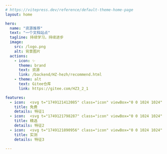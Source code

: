```yaml
---
# https://vitepress.dev/reference/default-theme-home-page
layout: home

hero:
  name: "资源推荐"
  text: "一个文档站点"
  tagline: 持续学习，持续进步
  image:
    src: /logo.png
    alt: 背景图片
  actions:
    - icon: ✨
      theme: brand
      text: 资源
      link: /backend/HZ-hezh/recommend.html
    - theme: alt
      text: Gitee仓库
      link: https://gitee.com/HZ3_2_1

features:
  - icon:  <svg t="1749121412085" class="icon" viewBox="0 0 1024 1024" version="1.1" xmlns="http://www.w3.org/2000/svg" p-id="13251" width="32" height="32"><path d="M513.823 404.366l-0.022 0.023h0.033l-0.01-0.023z" fill="#32C7D0" p-id="13252"></path><path d="M513.044 859.522l226.003-230.316H624.205l-111.16 230.316z" fill="#BFEEF1" p-id="13253"></path><path d="M402.278 293.352l-114.48-113.825h-0.147L67.993 404.367h225.382l108.903-111.015z m331.373 111.014h226.003l-226.07-224.772L623.81 291.952l109.84 112.414z m226.025 0.023l-6.48 6.615 6.491-6.604-0.01-0.01zM67.97 404.4l11.21 11.459-11.199-11.47-0.01 0.011z" fill="#32C7D0" p-id="13254"></path><path d="M733.65 179.527h-0.146l0.08 0.067 0.067-0.067z m-219.68 0H287.798l114.48 113.825L513.97 179.527zM733.583 179.594l-0.079-0.067H513.97l109.84 112.425 109.773-112.358z" fill="#95E4E8" p-id="13255"></path><path d="M513.97 404.366L402.278 293.352 293.375 404.366H513.97z m0 0h219.68L623.81 291.952 513.97 404.366z" fill="#7FDEE3" p-id="13256"></path><path d="M513.97 404.366l109.84-112.414-109.84-112.425-111.692 113.825L513.97 404.366z" fill="#B4ECEF" p-id="13257"></path><path d="M287.708 629.015H401.78l-36.892-76.449-77.181 76.449z m374.033-77.589l-37.536 77.78h114.842l-77.306-77.78z" fill="#AAE9ED" p-id="13258"></path><path d="M67.97 404.366l0.011 0.023 0.012-0.023h-0.023z m445.83 0.023l0.023-0.023H293.375l219.67 0.023h0.756z" fill="#95E4E8" p-id="13259"></path><path d="M401.781 629.015H287.708l0.237 0.248 224.998 230.055L401.78 629.015z" fill="#BFEEF1" p-id="13260"></path><path d="M364.89 552.566l-71.515-148.2H67.993l-0.012 0.023 11.199 11.47 208.64 213.336 77.07-76.629z" fill="#BFEEF1" p-id="13261"></path><path d="M287.798 629.206h0.022v-0.01l-0.022 0.01z m671.89-224.84h-0.034l0.022 0.023 0.011-0.023z" fill="#95E4E8" p-id="13262"></path><path d="M959.654 404.366H733.65L661.763 551.37l77.284 77.836 214.15-218.202 6.48-6.615-0.023-0.023z" fill="#BFEEF1" p-id="13263"></path><path d="M513.834 404.39h0.113l0.023-0.024h-0.147l0.011 0.023z m0.147 0l218.722-0.024H513.97l0.011 0.023z" fill="#95E4E8" p-id="13264"></path><path d="M513.981 404.39l-0.011-0.024-0.023 0.023h0.034z" fill="#95E4E8" p-id="13265"></path><path d="M513.8 404.39l-0.756 0.755v0.147l0.858-0.858-0.068-0.045h-0.033z" fill="#B4ECEF" p-id="13266"></path><path d="M513.044 404.39v0.755l0.757-0.756h-0.757z m0.858 0.044l0.045-0.045h-0.113l0.068 0.045z" fill="#B4ECEF" p-id="13267"></path><path d="M661.74 551.426l71.91-147.06-219.816 0.023 147.907 147.037z" fill="#99E5E9" p-id="13268"></path><path d="M513.947 404.39l-0.045 0.044 147.839 146.992 0.022-0.056-147.782-146.98h-0.034z" fill="#B4ECEF" p-id="13269"></path><path d="M512.943 629.206l-111.162-0.191 111.162 230.507 111.15-230.316h-111.15z" fill="#99E5E9" p-id="13270"></path><path d="M464.92 453.123l48.124-47.83v-0.148l-48.124 47.978z" fill="#B4ECEF" p-id="13271"></path><path d="M513.834 404.39l-0.846 0.857-48.068 47.876-100.03 99.443 36.891 76.449 111.263 1.41 111.161-1.219 37.536-77.78L513.834 404.39z" fill="#8AE0E6" p-id="13272"></path><path d="M513.834 404.39h-3.104l-219.67-0.024 73.931 148.392 98.879-98.585 49.964-49.784z" fill="#99E5E9" p-id="13273"></path><path d="M347.245 331.553s-4.132 58.612-88.053 80.501c83.865 21.89 88.053 80.512 88.053 80.512 11.74-75.217 87.985-80.523 87.985-80.523s-76.245-5.272-87.985-80.49z m279.23 172.121s-1.378 19.541-29.351 26.834c27.94 7.293 29.35 26.834 29.35 26.834 3.906-25.073 29.352-26.834 29.352-26.834s-25.446-1.761-29.351-26.834z" fill="#FFFFFF" p-id="13274"></path></svg>
    title: 免费
    details: 特征1
  - icon:  <svg t="1749121798287" class="icon" viewBox="0 0 1024 1024" version="1.1" xmlns="http://www.w3.org/2000/svg" p-id="15259" width="32" height="32"><path d="M102.624 518.496a410.016 410.016 0 1 0 820 0c0-226.464-183.552-410.016-409.984-410.016-226.464 0-410.016 183.552-410.016 410.016z" fill="#FFF1B6" p-id="15260"></path><path d="M511.68 991.168c-264.384 0-479.552-215.168-479.552-479.52S247.296 32.128 511.68 32.128 991.168 247.296 991.168 511.68 776 991.168 511.648 991.168z m0-858.08C302.72 133.28 133.248 302.72 133.056 511.648c0.192 208.896 169.472 378.368 378.56 378.56 209.12-0.192 378.368-169.664 378.56-378.56-0.192-208.896-169.664-378.368-378.56-378.56z" fill="#F9D84E" p-id="15261"></path><path d="M511.04 283.616l72.64 145.824 161.28 22.848-116.352 114.016 28.288 160.896-144.48-75.36-144.064 76.32 26.944-160.672-117.152-113.6 161.28-24.032z" fill="#F7BC39" p-id="15262"></path></svg>
    title: 精选
    details: 特征2
  - icon:  <svg t="1749121890956" class="icon" viewBox="0 0 1024 1024" version="1.1" xmlns="http://www.w3.org/2000/svg" p-id="21046" width="32" height="32"><path d="M926 215.173333l-384-170.666666a21.333333 21.333333 0 0 0-17.333333 0l-384 170.666666A21.333333 21.333333 0 0 0 128 234.666667v217.813333c0 219.866667 129.373333 419.02 329.6 507.333333 32.793333 14.466667 57.566667 21.5 75.733333 21.5s42.94-7.033333 75.733334-21.5c200.226667-88.333333 329.6-287.486667 329.6-507.333333V234.666667a21.333333 21.333333 0 0 0-12.666667-19.493334z m-206.913333 205.246667l-213.333334 213.333333a21.333333 21.333333 0 0 1-30.173333 0l-128-128a21.333333 21.333333 0 0 1 30.173333-30.173333L490.666667 588.5l198.246666-198.253333a21.333333 21.333333 0 1 1 30.173334 30.173333z" fill="#1afa29" p-id="21047"></path></svg>
    title: 实测
    details: 特征3

---
```


<script setup>
import { VPTeamMembers,VPTeamPageTitle,VPTeamPage} from 'vitepress/theme'

const members = [
  {
    avatar: 'https://avatars.githubusercontent.com/u/191690156?s=400&u=e15d53c4f11a5a5004e9f235c9e7e417e932b010&v=4',
    name: 'HZ-hezh',
    title: '作者',
    links: [
      { icon: 'github', link: 'https://github.com/HZ-hezh' }
    ]
  },
  {
    avatar: 'https://avatars.githubusercontent.com/u/188431550?v=4',
    name: 'liganlin',
    title: '资源分享',
    links: [
      { icon: 'github', link: 'https://github.com/liganlin' },
      { icon: 'gitee', link: '' },
      { icon: <svg t="1749121890956" class="icon" viewBox="0 0 1024 1024" version="1.1" xmlns="http://www.w3.org/2000/svg" p-id="21046" width="32" height="32"><path d="M926 215.173333l-384-170.666666a21.333333 21.333333 0 0 0-17.333333 0l-384 170.666666A21.333333 21.333333 0 0 0 128 234.666667v217.813333c0 219.866667 129.373333 419.02 329.6 507.333333 32.793333 14.466667 57.566667 21.5 75.733333 21.5s42.94-7.033333 75.733334-21.5c200.226667-88.333333 329.6-287.486667 329.6-507.333333V234.666667a21.333333 21.333333 0 0 0-12.666667-19.493334z m-206.913333 205.246667l-213.333334 213.333333a21.333333 21.333333 0 0 1-30.173333 0l-128-128a21.333333 21.333333 0 0 1 30.173333-30.173333L490.666667 588.5l198.246666-198.253333a21.333333 21.333333 0 1 1 30.173334 30.173333z" fill="#1afa29" p-id="21047"></path></svg>, link: '' },
    ]
  },
  {
    avatar: 'https://avatars.githubusercontent.com/u/179852060?v=4',
    name: 'AfterECH0',
    title: '资源分享',
    links: [
      { icon: 'github', link: 'https://github.com/After-M' }
    ]
  },
  {
   
  }
]
</script>



<VPTeamPage>

  <VPTeamPageTitle>
    <template #title>
      贡献成员
    </template>
  </VPTeamPageTitle>
  <VPTeamMembers size="small" :members="members" />

</VPTeamPage>

